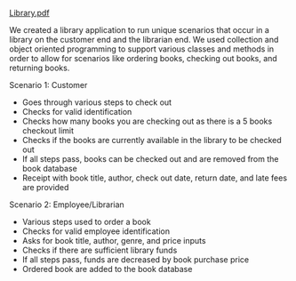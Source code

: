[Library.pdf](https://github.com/ShreeyaChalasani/MIST4600FinalProject/files/14157295/Library.pdf)

We created a library application to run unique scenarios that occur in a library on the customer end and the librarian end. We used collection and object oriented programming to support various classes and methods in order to allow for scenarios like ordering books, checking out books, and returning books.

Scenario 1: Customer
- Goes through various steps to check out
- Checks for valid identification
- Checks how many books you are checking out as there is a 5 books checkout limit
- Checks if the books are currently available in the library to be checked out
- If all steps pass, books can be checked out and are removed from the book database
- Receipt with book title, author, check out date, return date, and late fees are provided

Scenario 2: Employee/Librarian 
- Various steps used to order a book
- Checks for valid employee identification
- Asks for book title, author, genre, and price inputs
- Checks if there are sufficient library funds
- If all steps pass, funds are decreased by book purchase price
- Ordered book are added to the book database

